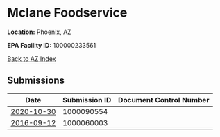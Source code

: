 # Mclane Foodservice

**Location:** Phoenix, AZ

**EPA Facility ID:** 100000233561

[Back to AZ Index](../../index.md)

## Submissions

| Date | Submission ID | Document Control Number |
|------|--------------|-------------------------|
| [2020-10-30](submissions/1000090554.md) | 1000090554 |  |
| [2016-09-12](submissions/1000060003.md) | 1000060003 |  |
